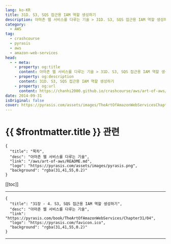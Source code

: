 ```yaml
---
lang: ko-KR
title: 31D. S3, SQS 접근용 IAM 역할 생성하기
description: 아마존 웹 서비스를 다루는 기술 > 31D. S3, SQS 접근용 IAM 역할 생성하기
category:
  - AWS
tag: 
  - crashcourse
  - pyrasis
  - aws 
  - amazon-web-services
head:
  - - meta:
    - property: og:title
      content: 아마존 웹 서비스를 다루는 기술 > 31D. S3, SQS 접근용 IAM 역할 생성하기
    - property: og:description
      content: 31D. S3, SQS 접근용 IAM 역할 생성하기
    - property: og:url
      content: https://chanhi2000.github.io/crashcourse/aws/art-of-aws/31D.html
date: 2014-09-31
isOriginal: false
cover: https://pyrasis.com/assets/images/TheArtOfAmazonWebServicesChapter31/6_.png
---
```


# {{ $frontmatter.title }} 관련

```component VPCard
{
  "title": "목차",
  "desc": "아마존 웹 서비스를 다루는 기술",
  "link": "/aws/art-of-aws/README.md",
  "logo": "https://pyrasis.com/assets/images/pyrasis.png",
  "background": "rgba(31,41,55,0.2)"
}
```

[[toc]]

---

```component VPCard
{
  "title": "31장 - 4. S3, SQS 접근용 IAM 역할 생성하기",
  "desc": "아마존 웹 서비스를 다루는 기술",
  "link": "https://pyrasis.com/book/TheArtOfAmazonWebServices/Chapter31/04",
  "logo": "https://pyrasis.com/favicon.ico",
  "background": "rgba(31,41,55,0.2)"
}
```

<!-- TODO: 작성 -->

---
